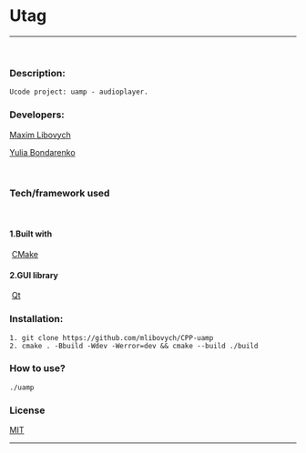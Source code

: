 # Utag
___
​
### Description:
    Ucode project: uamp - audioplayer.
### Developers:
 [Maxim Libovych](https://github.com/mlibovych)

 [Yulia Bondarenko](https://github.com/kali-y23)

​
### Tech/framework used
​
#### 1.Built with
​
 [CMake](https://cmake.org)
​
#### 2.GUI library
​
 [Qt](https://www.qt.io)

### Installation:
    1. git clone https://github.com/mlibovych/CPP-uamp
    2. cmake . -Bbuild -Wdev -Werror=dev && cmake --build ./build

### How to use?
    ./uamp


### License
[MIT](https://choosealicense.com/licenses/mit/)

---